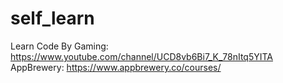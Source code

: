 # self_learn
Learn Code By Gaming: https://www.youtube.com/channel/UCD8vb6Bi7_K_78nItq5YITA
AppBrewery: https://www.appbrewery.co/courses/
